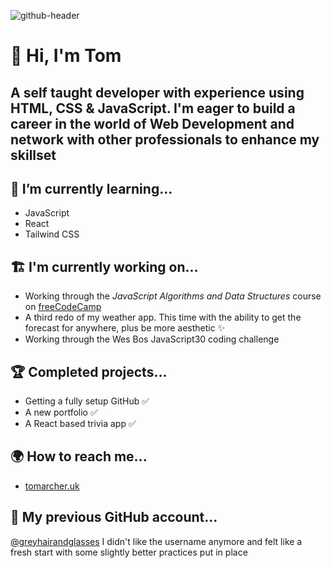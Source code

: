 ![github-header](https://user-images.githubusercontent.com/106677254/171437284-d45cbedd-021d-45d3-b3b4-bbc4b5ad85fa.png)

# 👋 Hi, I'm Tom 
## A self taught developer with experience using HTML, CSS & JavaScript. I'm eager to build a career in the world of Web Development and network with other professionals to enhance my skillset


## 🌱 I’m currently learning...
- JavaScript
- React
- Tailwind CSS


## 🏗️ I'm currently working on...
- Working through the _JavaScript Algorithms and Data Structures_ course on [freeCodeCamp](https://www.freecodecamp.org/learn/javascript-algorithms-and-data-structures/)
- A third redo of my weather app. This time with the ability to get the forecast for anywhere, plus be more aesthetic ✨
- Working through the Wes Bos JavaScript30 coding challenge

## 🏆 Completed projects...
- Getting a fully setup GitHub ✅
- A new portfolio ✅
- A React based trivia app ✅

## 🌍 How to reach me...
- [tomarcher.uk](https://www.tomarcher.uk)
 

## 👴 My previous GitHub account...

[@greyhairandglasses](https://github.com/greyhairandglasses)
I didn't like the username anymore and felt like a fresh start with some slightly better practices put in place

<!---
tomarcher88/tomarcher88 is a ✨ special ✨ repository because its `README.md` (this file) appears on your GitHub profile.
You can click the Preview link to take a look at your changes.
--->
